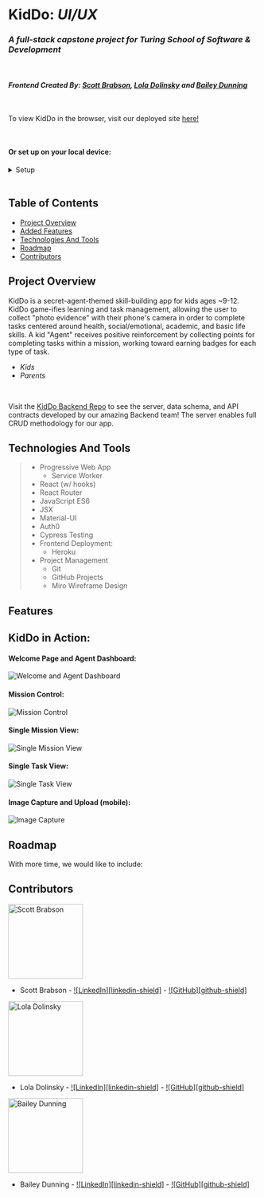 # KidDo: _UI/UX_

### _A full-stack capstone project for Turing School of Software & Development_

<br>

#### _Frontend Created By: [Scott Brabson](https://github.com/brabbuss), [Lola Dolinsky](https://github.com/lo-la-do-li) and [Bailey Dunning](https://github.com/baileydunning)_

<br>

To view KidDo in the browser, visit our deployed site [here!](https://kiddo-frontend.herokuapp.com/)

<br>

#### Or set up on your local device:

<details>
  <summary>Setup</summary>

_On your terminal:_

- `git clone git@github.com:kiddo-capstone/kiddo-frontend.git`
- `cd kiddo-frontend`
- `npm i`
- `npm start`

_To run the E2E test suite:_

- `npx cypress open` & click `Run integration specs` in the Cypress app **or**
- `npx cypress run`
</details>

<br>

## Table of Contents

- [Project Overview](#project-overview)
- [Added Features](#added-features)
- [Technologies And Tools](#technologies-and-tools)
- [Roadmap](#roadmap)
- [Contributors](#contributors)

## Project Overview

KidDo is a secret-agent-themed skill-building app for kids ages ~9-12. KidDo game-ifies learning and task management, allowing the user to collect "photo evidence" with their phone's camera in order to complete tasks centered around health, social/emotional, academic, and basic life skills. A kid "Agent" receives positive reinforcement by collecting points for completing tasks within a mission, working toward earning badges for each type of task.

- _Kids_
- _Parents_

 <br>

Visit the [KidDo Backend Repo](https://github.com/kiddo-capstone/kiddo-backend) to see the server, data schema, and API contracts developed by our amazing Backend team! The server enables full CRUD methodology for our app.

## Technologies And Tools

> - Progressive Web App
>   - Service Worker
> - React (w/ hooks)
> - React Router
> - JavaScript ES6
> - JSX
> - Material-UI
> - Auth0
> - Cypress Testing
> - Frontend Deployment:
>   - Heroku
> - Project Management
>   - Git
>   - GitHub Projects
>   - Miro Wireframe Design

## Features

## KidDo in Action:

#### Welcome Page and Agent Dashboard:

![Welcome and Agent Dashboard]()

#### Mission Control:

![Mission Control]()

#### Single Mission View:

![Single Mission View]()

#### Single Task View:

![Single Task View]()

#### Image Capture and Upload (mobile):

![Image Capture]()

## Roadmap

With more time, we would like to include:

## Contributors

<img src="https://media-exp1.licdn.com/dms/image/C4E35AQGFrI0jpzcVjg/profile-framedphoto-shrink_800_800/0/1608389528155?e=1614967200&v=beta&t=xcKIE-FIneJvMGbr0motDDTRQ5C4Xp4HSxuB_qsBkmI" alt="Scott Brabson"
 width="150" height="auto" />

- Scott Brabson - [![LinkedIn][linkedin-shield]](https://www.linkedin.com/in/scott-brabson/) - [![GitHub][github-shield]](https://github.com/brabbuss)


<img src="https://media-exp1.licdn.com/dms/image/C4E03AQH49lEHdFTI5w/profile-displayphoto-shrink_200_200/0/1613081146644?e=1620259200&v=beta&t=CIwlHX1W7yMwviGRg-2muu1blm3DJwPq7ab8c9JN2W4" alt="Lola Dolinsky"
 width="150" height="auto" />

- Lola Dolinsky - [![LinkedIn][linkedin-shield]](https://www.linkedin.com/in/lola-dolinsky-15b5b01ba/) - [![GitHub][github-shield]](https://github.com/lo-la-do-li)

<img src="https://media-exp1.licdn.com/dms/image/C4E03AQEuMSUTjGqhTw/profile-displayphoto-shrink_800_800/0/1610774165519?e=1620259200&v=beta&t=noCk__mL75XEaJKwyC3kVlrnlKco7qGgxoWRxwOvgaM" alt="Bailey Dunning"
 width="150" height="auto" />
 
- Bailey Dunning - [![LinkedIn][linkedin-shield]](https://www.linkedin.com/in/baileydunning/) - [![GitHub][github-shield]](https://github.com/baileydunning)
